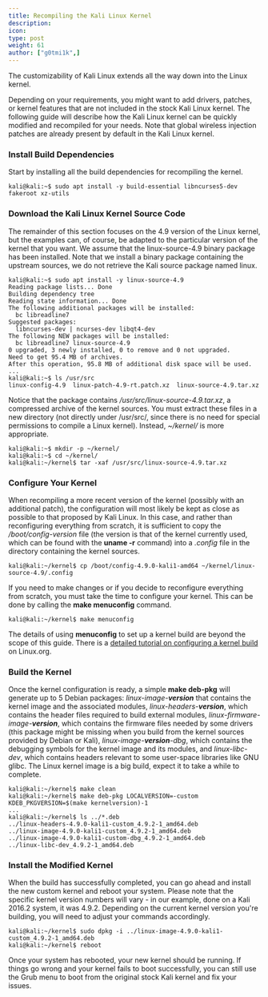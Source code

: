 ```yaml
---
title: Recompiling the Kali Linux Kernel
description:
icon:
type: post
weight: 61
author: ["g0tmi1k",]
---
```


The customizability of Kali Linux extends all the way down into the Linux kernel.

Depending on your requirements, you might want to add drivers, patches, or kernel features that are not included in the stock Kali Linux kernel. The following guide will describe how the Kali Linux kernel can be quickly modified and recompiled for your needs. Note that global wireless injection patches are already present by default in the Kali Linux kernel.

### Install Build Dependencies

Start by installing all the build dependencies for recompiling the kernel.

```console
kali@kali:~$ sudo apt install -y build-essential libncurses5-dev fakeroot xz-utils
```

### Download the Kali Linux Kernel Source Code

The remainder of this section focuses on the 4.9 version of the Linux kernel, but the examples can, of course, be adapted to the particular version of the kernel that you want. We assume that the linux-source-4.9 binary package has been installed. Note that we install a binary package containing the upstream sources, we do not retrieve the Kali source package named linux.

```console
kali@kali:~$ sudo apt install -y linux-source-4.9
Reading package lists... Done
Building dependency tree
Reading state information... Done
The following additional packages will be installed:
  bc libreadline7
Suggested packages:
  libncurses-dev | ncurses-dev libqt4-dev
The following NEW packages will be installed:
  bc libreadline7 linux-source-4.9
0 upgraded, 3 newly installed, 0 to remove and 0 not upgraded.
Need to get 95.4 MB of archives.
After this operation, 95.8 MB of additional disk space will be used.
...
kali@kali:~$ ls /usr/src
linux-config-4.9  linux-patch-4.9-rt.patch.xz  linux-source-4.9.tar.xz
```

Notice that the package contains _/usr/src/linux-source-4.9.tar.xz_, a compressed archive of the kernel sources. You must extract these files in a new directory (not directly under /usr/src/, since there is no need for special permissions to compile a Linux kernel). Instead, _~/kernel/_ is more appropriate.

```console
kali@kali:~$ mkdir -p ~/kernel/
kali@kali:~$ cd ~/kernel/
kali@kali:~/kernel$ tar -xaf /usr/src/linux-source-4.9.tar.xz
```

### Configure Your Kernel

When recompiling a more recent version of the kernel (possibly with an additional patch), the configuration will most likely be kept as close as possible to that proposed by Kali Linux. In this case, and rather than reconfiguring everything from scratch, it is sufficient to copy the _/boot/config-version_ file (the version is that of the kernel currently used, which can be found with the **uname -r** command) into a _.config_ file in the directory containing the kernel sources.

```console
kali@kali:~/kernel$ cp /boot/config-4.9.0-kali1-amd64 ~/kernel/linux-source-4.9/.config
```

If you need to make changes or if you decide to reconfigure everything from scratch, you must take the time to configure your kernel. This can be done by calling the **make menuconfig** command.

```console
kali@kali:~/kernel$ make menuconfig
```

The details of using **menuconfig** to set up a kernel build are beyond the scope of this guide. There is a [detailed tutorial on configuring a kernel build](https://www.linux.org/threads/the-linux-kernel-configuring-the-kernel-part-1.8745/) on Linux.org.

### Build the Kernel

Once the kernel configuration is ready, a simple **make deb-pkg** will generate up to 5 Debian packages: _linux-image-**version**_ that contains the kernel image and the associated modules, _linux-headers-**version**_, which contains the header files required to build external modules, _linux-firmware-image-**version**_, which contains the firmware files needed by some drivers (this package might be missing when you build from the kernel sources provided by Debian or Kali), _linux-image-**version**-dbg_, which contains the debugging symbols for the kernel image and its modules, and _linux-libc-dev_, which contains headers relevant to some user-space libraries like GNU glibc. The Linux kernel image is a big build, expect it to take a while to complete.

```console
kali@kali:~/kernel$ make clean
kali@kali:~/kernel$ make deb-pkg LOCALVERSION=-custom KDEB_PKGVERSION=$(make kernelversion)-1
...
kali@kali:~/kernel$ ls ../*.deb
../linux-headers-4.9.0-kali1-custom_4.9.2-1_amd64.deb
../linux-image-4.9.0-kali1-custom_4.9.2-1_amd64.deb
../linux-image-4.9.0-kali1-custom-dbg_4.9.2-1_amd64.deb
../linux-libc-dev_4.9.2-1_amd64.deb
```

### Install the Modified Kernel

When the build has successfully completed, you can go ahead and install the new custom kernel and reboot your system. Please note that the specific kernel version numbers will vary - in our example, done on a Kali 2016.2 system, it was 4.9.2. Depending on the current kernel version you're building, you will need to adjust your commands accordingly.

```console
kali@kali:~/kernel$ sudo dpkg -i ../linux-image-4.9.0-kali1-custom_4.9.2-1_amd64.deb
kali@kali:~/kernel$ reboot
```

Once your system has rebooted, your new kernel should be running. If things go wrong and your kernel fails to boot successfully, you can still use the Grub menu to boot from the original stock Kali kernel and fix your issues.
